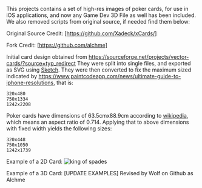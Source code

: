 This projects contains a set of high-res images of poker cards, for use in iOS applications, and now any Game Dev 3D File as well has been included. We also removed scripts from original source, if needed find them below:

Original Source Credit:
[https://github.com/Xadeck/xCards/]

Fork Credit:
[https://github.com/alchme]

Initial card design obtained from https://sourceforge.net/projects/vector-cards/?source=typ_redirect
They were split into single files, and exported as SVG using [Sketch](https://www.sketchapp.com/).
They were then converted to fix the maximum sized indicated by https://www.paintcodeapp.com/news/ultimate-guide-to-iphone-resolutions, that is:

```
320x480
750x1334
1242x2208
```

Poker cards have dimensions of 63.5cmx88.9cm according to [wikipedia](https://en.wikipedia.org/wiki/Standard_52-card_deck), which means an aspect ratio of 0.714. Applying that to above dimensions with fixed width yields the following sizes:
  
```
320x448
750x1050
1242x1739
```

Example of a 2D Card:
![king of spades](https://raw.githubusercontent.com/Xadeck/xCards/master/demo.png)

Example of a 3D Card:
[UPDATE EXAMPLES]
Revised by Wolf on Github as Alchme
